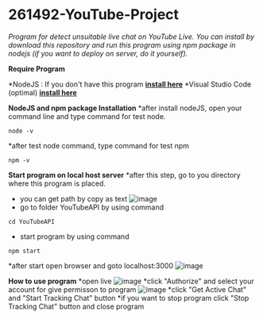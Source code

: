 # 261492-YouTube-Project
*Program for detect unsuitable live chat on YouTube Live. You can install by download this repository and run this program using npm package in nodejs (if you want to deploy on server, do it yourself).*

**Require Program**

*NodeJS : If you don't have this program **[install here](https://nodejs.org/en/download/)**
*Visual Studio Code (optimal) **[install here](https://code.visualstudio.com/download)**

**NodeJS and npm package Installation**
*after install nodeJS, open your command line and type command for test node.
```
node -v
```
*after test node command, type command for test npm
```
npm -v
```

**Start program on local host server**
*after this step, go to you directory where this program is placed.
* you can get path by copy as text
![image](https://drive.google.com/uc?export=view&id=10gbh7mk1hRFldT9djJHCpmf4uhddzRZt)
* go to folder YouTubeAPI by using command 
```
cd YouTubeAPI
```
* start program by using command
```
npm start
```
*after start open browser and goto localhost:3000
![image](https://drive.google.com/uc?export=view&id=11fgWVFiDJWJeIhwYhCTQaddCwRa2Jkpa)

**How to use program**
*open live
![image](https://drive.google.com/uc?export=view&id=1EVA3qyiYDnNv4xP1LOcAzoHlwvCGYbWO)
*click "Authorize" and select your account for give permisson to program
![image](https://drive.google.com/uc?export=view&id=1wMiE0ukDMYeovg6O1lJ6WEw-u5rlfnp3)
*click "Get Active Chat" and "Start Tracking Chat" button
*if you want to stop program click "Stop Tracking Chat" button and close program
